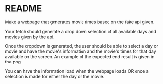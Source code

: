 # README

Make a webpage that generates movie times based on the fake api given.

Your fetch should generate a drop down selection of all available days and movies given by the api.

Once the dropdown is generated, the user should be able to select a day or movie and have the movie's information and the movie's times for that day available on the screen. An example of the expected end result is given in the png.

You can have the information load when the webpage loads OR once a selection is made for either the day or the movie.
